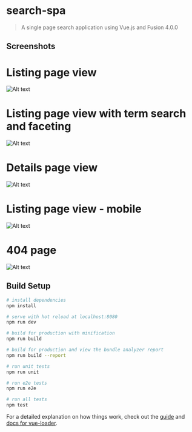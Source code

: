 # search-spa

> A single page search application using Vue.js and Fusion 4.0.0

## Screenshots

# Listing page view
![Alt text](/screenshots/listing-page-view.jpg?raw=true "listing-page-view")


# Listing page view with term search and faceting
![Alt text](/screenshots/listing-page_term-search-and-faceting.jpg?raw=true "listing-page_term-search-and-faceting")

# Details page view
![Alt text](/screenshots/details-page-view.jpg?raw=true "details-page-view")

# Listing page view - mobile 
![Alt text](/screenshots/Llsting-page_mobile.jpg?raw=true "Llsting-page_mobile")

# 404 page
![Alt text](/screenshots/404-page.jpg?raw=true "Llsting-page_mobile")

## Build Setup

``` bash
# install dependencies
npm install

# serve with hot reload at localhost:8080
npm run dev

# build for production with minification
npm run build

# build for production and view the bundle analyzer report
npm run build --report

# run unit tests
npm run unit

# run e2e tests
npm run e2e

# run all tests
npm test
```

For a detailed explanation on how things work, check out the [guide](http://vuejs-templates.github.io/webpack/) and [docs for vue-loader](http://vuejs.github.io/vue-loader).
